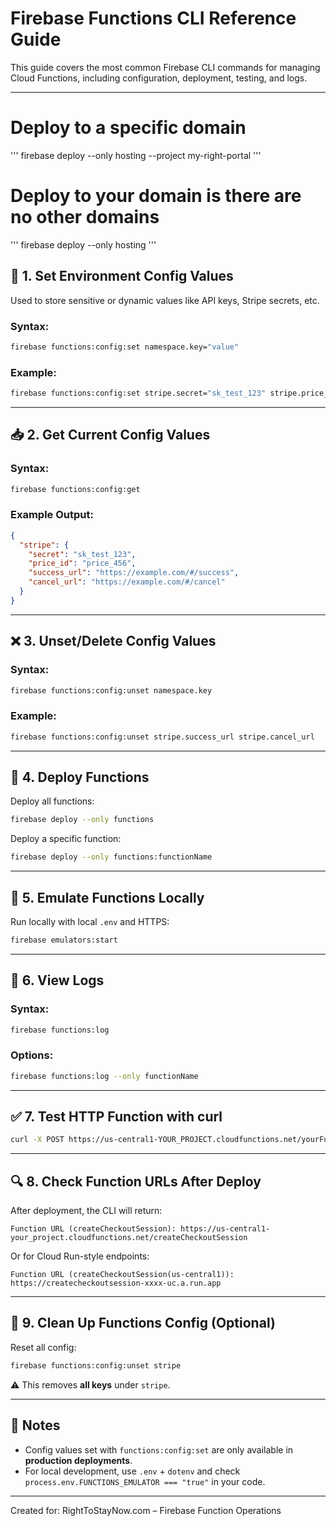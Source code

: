 # Firebase Functions CLI Reference Guide

This guide covers the most common Firebase CLI commands for managing Cloud Functions, including configuration, deployment, testing, and logs.

---
# Deploy to a specific domain
'''
firebase deploy --only hosting --project my-right-portal
'''
# Deploy to your domain is there are no other domains
'''
firebase deploy --only hosting
'''

## 🔧 1. Set Environment Config Values

Used to store sensitive or dynamic values like API keys, Stripe secrets, etc.

### Syntax:
```bash
firebase functions:config:set namespace.key="value"
```

### Example:
```bash
firebase functions:config:set stripe.secret="sk_test_123" stripe.price_id="price_456"
```

---

## 📥 2. Get Current Config Values

### Syntax:
```bash
firebase functions:config:get
```

### Example Output:
```json
{
  "stripe": {
    "secret": "sk_test_123",
    "price_id": "price_456",
    "success_url": "https://example.com/#/success",
    "cancel_url": "https://example.com/#/cancel"
  }
}
```

---

## ❌ 3. Unset/Delete Config Values

### Syntax:
```bash
firebase functions:config:unset namespace.key
```

### Example:
```bash
firebase functions:config:unset stripe.success_url stripe.cancel_url
```

---

## 🚀 4. Deploy Functions

Deploy all functions:
```bash
firebase deploy --only functions
```

Deploy a specific function:
```bash
firebase deploy --only functions:functionName
```

---

## 🧪 5. Emulate Functions Locally

Run locally with local `.env` and HTTPS:
```bash
firebase emulators:start
```

---

## 📜 6. View Logs

### Syntax:
```bash
firebase functions:log
```

### Options:
```bash
firebase functions:log --only functionName
```

---

## ✅ 7. Test HTTP Function with curl

```bash
curl -X POST https://us-central1-YOUR_PROJECT.cloudfunctions.net/yourFunction
```

---

## 🔍 8. Check Function URLs After Deploy

After deployment, the CLI will return:

```
Function URL (createCheckoutSession): https://us-central1-your_project.cloudfunctions.net/createCheckoutSession
```

Or for Cloud Run-style endpoints:

```
Function URL (createCheckoutSession(us-central1)): https://createcheckoutsession-xxxx-uc.a.run.app
```

---

## 🧼 9. Clean Up Functions Config (Optional)

Reset all config:
```bash
firebase functions:config:unset stripe
```

⚠️ This removes **all keys** under `stripe`.

---

## 🧠 Notes

- Config values set with `functions:config:set` are only available in **production deployments**.
- For local development, use `.env` + `dotenv` and check `process.env.FUNCTIONS_EMULATOR === "true"` in your code.

---

Created for: RightToStayNow.com – Firebase Function Operations